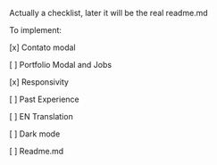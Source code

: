 Actually a checklist, later it will be the real readme.md

To implement:

[x] Contato modal

[ ] Portfolio Modal and Jobs

[x] Responsivity

[ ] Past Experience

[ ] EN Translation

[ ] Dark mode

[ ] Readme.md
